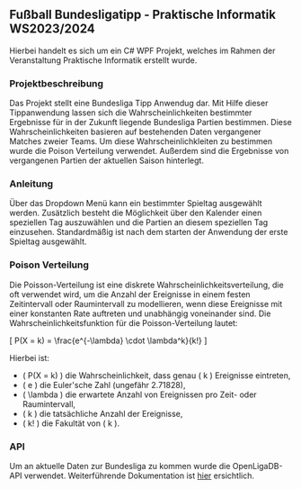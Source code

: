 ## Fußball Bundesligatipp - Praktische Informatik WS2023/2024
Hierbei handelt es sich um ein C# WPF Projekt, welches im Rahmen der Veranstaltung Praktische Informatik erstellt wurde.
### Projektbeschreibung
Das Projekt stellt eine Bundesliga Tipp Anwendug dar. Mit Hilfe dieser Tippanwendung lassen sich die Wahrscheinlichkeiten bestimmter Ergebnisse für in der Zukunft liegende Bundesliga Partien bestimmen. Diese Wahrscheinlichkeiten basieren auf bestehenden Daten vergangener Matches zweier Teams.
Um diese Wahrscheinlichkleiten zu bestimmen wurde die Poison Verteilung verwendet. Außerdem sind die Ergebnisse von vergangenen Partien der aktuellen Saison hinterlegt.
### Anleitung
Über das Dropdown Menü kann ein bestimmter Spieltag ausgewählt werden. Zusätzlich besteht die Möglichkeit über den Kalender einen speziellen Tag auszuwählen und die Partien an diesem speziellen Tag einzusehen. Standardmäßig ist nach dem starten der Anwendung der erste Spieltag ausgewählt.
### Poison Verteilung
Die Poisson-Verteilung ist eine diskrete Wahrscheinlichkeitsverteilung, die oft verwendet wird, um die Anzahl der Ereignisse in einem festen Zeitintervall oder Raumintervall zu modellieren, wenn diese Ereignisse mit einer konstanten Rate auftreten und unabhängig voneinander sind.
Die Wahrscheinlichkeitsfunktion für die Poisson-Verteilung lautet:

\[ P(X = k) = \frac{e^{-\lambda} \cdot \lambda^k}{k!} \]

Hierbei ist:
- \( P(X = k) \) die Wahrscheinlichkeit, dass genau \( k \) Ereignisse eintreten,
- \( e \) die Euler'sche Zahl (ungefähr 2.71828),
- \( \lambda \) die erwartete Anzahl von Ereignissen pro Zeit- oder Raumintervall,
- \( k \) die tatsächliche Anzahl der Ereignisse,
- \( k! \) die Fakultät von \( k \).
### API
Um an aktuelle Daten zur Bundesliga zu kommen wurde die OpenLigaDB-API verwendet.
Weiterführende Dokumentation ist [hier](https://api.openligadb.de/index.html) ersichtlich.
